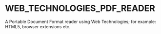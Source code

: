 # WEB_TECHNOLOGIES_PDF_READER
A Portable Document Format reader using Web Technologies; for example: HTML5, browser extensions etc.
